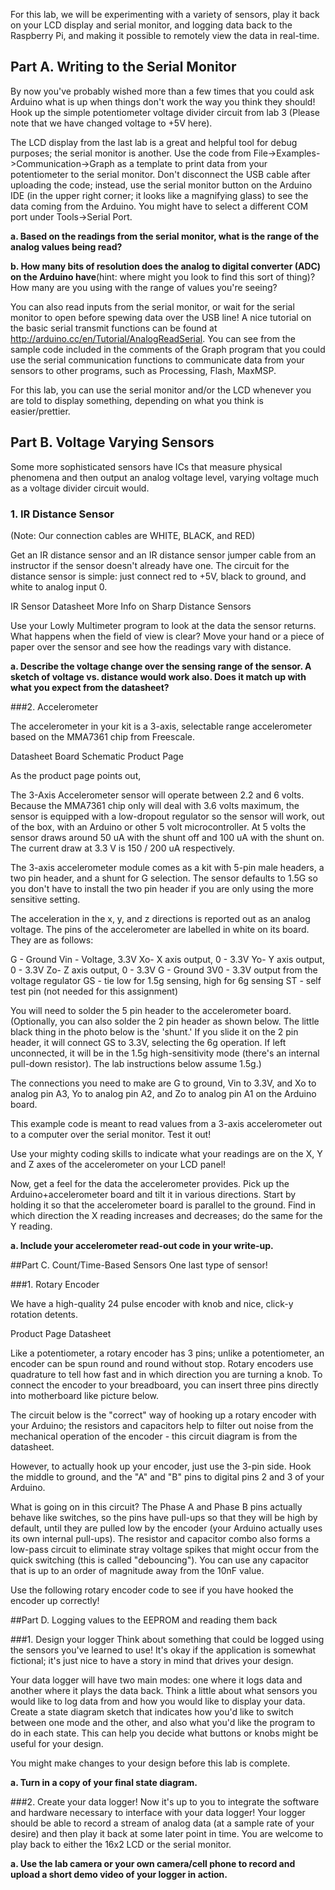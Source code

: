 For this lab, we will be experimenting with a variety of sensors, play it back on your LCD display and serial monitor, and logging data back to the Raspberry Pi, and making it possible to remotely view the data in real-time.


## Part A.  Writing to the Serial Monitor
By now you've probably wished more than a few times that you could ask Arduino what is up when things don't work the way you think they should! Hook up the simple potentiometer voltage divider circuit from lab 3 (Please note that we have changed voltage to +5V here).
 

 
The LCD display from the last lab is a great and helpful tool for debug purposes; the serial monitor is another. Use the code from File->Examples->Communication->Graph as a template to print data from your potentiometer to the serial monitor. Don't disconnect the USB cable after uploading the code; instead, use the serial monitor button on the Arduino IDE (in the upper right corner; it looks like a magnifying glass) to see the data coming from the Arduino. You might have to select a different COM port under Tools->Serial Port.
 
**a. Based on the readings from the serial monitor, what is the range of the analog values being read?**
 
**b. How many bits of resolution does the analog to digital converter (ADC) on the Arduino have**(hint: where might you look to find this sort of thing)? How many are you using with the range of values you're seeing?
 
You can also read inputs from the serial monitor, or wait for the serial monitor to open before spewing data over the USB line! A nice tutorial on the basic serial transmit functions can be found at http://arduino.cc/en/Tutorial/AnalogReadSerial. You can see from the sample code included in the comments of the Graph program that you could use the serial communication functions to communicate data from your sensors to other programs, such as Processing, Flash, MaxMSP.
 
For this lab, you can use the serial monitor and/or the LCD whenever you are told to display something, depending on what you think is easier/prettier.
 
## Part B. Voltage Varying Sensors 
Some more sophisticated sensors have ICs that measure physical phenomena and then output an analog voltage level, varying voltage much as a voltage divider circuit would.
 
### 1. IR Distance Sensor

(Note: Our connection cables are WHITE, BLACK, and RED)
 
Get an IR distance sensor and an IR distance sensor jumper cable from an instructor if the sensor doesn't already have one. The circuit for the distance sensor is simple: just connect red to +5V, black to ground, and white to analog input 0.
 
IR Sensor Datasheet
More Info on Sharp Distance Sensors
 
Use your Lowly Multimeter program to look at the data the sensor returns. What happens when the field of view is clear? Move your hand or a piece of paper over the sensor and see how the readings vary with distance.
 
**a. Describe the voltage change over the sensing range of the sensor. A sketch of voltage vs. distance would work also. Does it match up with what you expect from the datasheet?**
 
###2. Accelerometer
 
The accelerometer in your kit is a 3-axis, selectable range accelerometer based on the MMA7361 chip from Freescale.
 
Datasheet
Board Schematic
Product Page
 
As the product page points out,
 
The 3-Axis Accelerometer sensor will operate between 2.2 and 6 volts. Because the MMA7361 chip only will deal with 3.6 volts maximum, the sensor is equipped with a low-dropout regulator so the sensor will work, out of the box, with an Arduino or other 5 volt microcontroller. At 5 volts the sensor draws around 50 uA with the shunt off and 100 uA with the shunt on. The current draw at 3.3 V is 150 / 200 uA respectively.
 
The 3-axis accelerometer module comes as a kit with 5-pin male headers, a two pin header, and a shunt for G selection. The sensor defaults to 1.5G so you don't have to install the two pin header if you are only using the more sensitive setting.
 
The acceleration in the x, y, and z directions is reported out as an analog voltage. The pins of the accelerometer are labelled in white on its board. They are as follows:
 
G - Ground
Vin - Voltage, 3.3V
Xo- X axis output, 0 - 3.3V
Yo- Y axis output, 0 - 3.3V
Zo- Z axis output, 0 - 3.3V
G - Ground
3V0 - 3.3V output from the voltage regulator
GS - tie low for 1.5g sensing, high for 6g sensing
ST - self test pin (not needed for this assignment)
 
You will need to solder the 5 pin header to the accelerometer board. (Optionally, you can also solder the 2 pin header as shown below. The little black thing in the photo below is the 'shunt.' If you slide it on the 2 pin header, it will connect GS to 3.3V, selecting the 6g operation. If left unconnected, it will be in the 1.5g high-sensitivity mode (there's an internal pull-down resistor). The lab instructions below assume 1.5g.)
 

 
The connections you need to make are G to ground, Vin to 3.3V, and Xo to analog pin A3, Yo to analog pin A2, and Zo to analog pin A1 on the Arduino board. 
 
This example code is meant to read values from a 3-axis accelerometer out to a computer over the serial monitor. Test it out!
 
Use your mighty coding skills to indicate what your readings are on the X, Y and Z axes of the accelerometer on your LCD panel!
 
Now, get a feel for the data the accelerometer provides. Pick up the Arduino+accelerometer board and tilt it in various directions. Start by holding it so that the accelerometer board is parallel to the ground. Find in which direction the X reading increases and decreases; do the same for the Y reading.
 
**a. Include your accelerometer read-out code in your write-up.**
 
##Part C. Count/Time-Based Sensors
One last type of sensor!
 
###1. Rotary Encoder

 
We have a high-quality 24 pulse encoder with knob and nice, click-y rotation detents.
 
Product Page
Datasheet
 
Like a potentiometer, a rotary encoder has 3 pins; unlike a potentiometer, an encoder can be spun round and round without stop. Rotary encoders use quadrature to tell how fast and in which direction you are turning a knob. To connect the encoder to your breadboard, you can insert three pins directly into motherboard like picture below.
 

 
The circuit below is the "correct" way of hooking up a rotary encoder with your Arduino; the resistors and capacitors help to filter out noise from the mechanical operation of the encoder - this circuit diagram is from the datasheet.
 
However, to actually hook up your encoder, just use the 3-pin side. Hook the middle to ground, and the "A" and "B" pins to digital pins 2 and 3 of your Arduino.
 

 
What is going on in this circuit? The Phase A and Phase B pins actually behave like switches, so the pins have pull-ups so that they will be high by default, until they are pulled low by the encoder (your Arduino actually uses its own internal pull-ups). The resistor and capacitor combo also forms a low-pass circuit to eliminate stray voltage spikes that might occur from the quick switching (this is called "debouncing"). You can use any capacitor that is up to an order of magnitude away from the 10nF value.
 
Use the following rotary encoder code to see if you have hooked the encoder up correctly!

##Part D. Logging values to the EEPROM and reading them back
 
###1. Design your logger
Think about something that could be logged using the sensors you've learned to use! It's okay if the application is somewhat fictional; it's just nice to have a story in mind that drives your design.
 
Your data logger will have two main modes: one where it logs data and another where it plays the data back. Think a little about what sensors you would like to log data from and how you would like to display your data. Create a state diagram sketch that indicates how you'd like to switch between one mode and the other, and also what you'd like the program to do in each state. This can help you decide what buttons or knobs might be useful for your design.
 
You might make changes to your design before this lab is complete.
 
**a. Turn in a copy of your final state diagram.**
 
###2. Create your data logger!
Now it's up to you to integrate the software and hardware necessary to interface with your data logger! Your logger should be able to record a stream of analog data (at a sample rate of your desire) and then play it back at some later point in time. You are welcome to play back to either the 16x2 LCD or the serial monitor. 
 
**a. Use the lab camera or your own camera/cell phone to record and upload a short demo video of your logger in action.**
